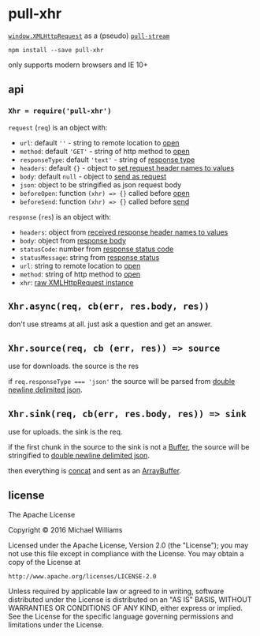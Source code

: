 # pull-xhr

[`window.XMLHttpRequest`](https://developer.mozilla.org/en-US/docs/Web/API/XMLHttpRequest) as a (pseudo) [`pull-stream`](https://pull-stream.github.io)

```shell
npm install --save pull-xhr
```

only supports modern browsers and IE 10+

## api

### `Xhr = require('pull-xhr')`

`request` (`req`) is an object with:

- `url`: default `''` - string to remote location to [open](https://developer.mozilla.org/en-US/docs/Web/API/XMLHttpRequest/open)
- `method`: default `'GET'` - string of http method to [open](https://developer.mozilla.org/en-US/docs/Web/API/XMLHttpRequest/open)
- `responseType`: default `'text'` - string of [response type](https://developer.mozilla.org/en-US/docs/Web/API/XMLHttpRequest/responseText)
- `headers`: default `{}` - object to [set request header names to values](https://developer.mozilla.org/en-US/docs/Web/API/XMLHttpRequest/setRequestHeader)
- `body`: default `null` - object to [send as request](https://developer.mozilla.org/en-US/docs/Web/API/XMLHttpRequest/send)
- `json`: object to be stringified as json request body
- `beforeOpen`: function `(xhr) => {}` called before [open](https://developer.mozilla.org/en-US/docs/Web/API/XMLHttpRequest/open)
- `beforeSend`: function `(xhr) => {}` called before [send](https://developer.mozilla.org/en-US/docs/Web/API/XMLHttpRequest/send)

`response` (`res`) is an object with:

- `headers`: object from [received response header names to values](https://developer.mozilla.org/en-US/docs/Web/API/XMLHttpRequest/getAllResponseHeaders)
- `body`: object from [response body](https://developer.mozilla.org/en-US/docs/Web/API/XMLHttpRequest/response)
- `statusCode`: number from [response status code](https://developer.mozilla.org/en-US/docs/Web/API/XMLHttpRequest/status)
- `statusMessage`: string from [response status](https://developer.mozilla.org/en-US/docs/Web/API/XMLHttpRequest/statusText)
- `url`: string to remote location to [open](https://developer.mozilla.org/en-US/docs/Web/API/XMLHttpRequest/open)
- `method`: string of http method to [open](https://developer.mozilla.org/en-US/docs/Web/API/XMLHttpRequest/open)
- `xhr`: [raw XMLHttpRequest instance](https://developer.mozilla.org/en-US/docs/Web/API/XMLHttpRequest)

## `Xhr.async(req, cb(err, res.body, res))`

don't use streams at all. just ask a question and get an answer.

## `Xhr.source(req, cb (err, res)) => source`

use for downloads. the source is the res

if `req.responseType === 'json'` the source will be parsed from [double newline delimited json](https://github.com/dominictarr/pull-json-doubleline).

## `Xhr.sink(req, cb(err, res.body, res)) => sink`

use for uploads. the sink is the req.

if the first chunk in the source to the sink is not a [Buffer](https://github.com/feross/buffer), the source will be stringified to [double newline delimited json](https://github.com/dominictarr/pull-json-doubleline).

then everything is [concat](https://nodejs.org/api/buffer.html#buffer_class_method_buffer_concat_list_totallength) and sent as an [ArrayBuffer](https://developer.mozilla.org/en-US/docs/Web/API/ArrayBuffer).

## license

The Apache License

Copyright &copy; 2016 Michael Williams

Licensed under the Apache License, Version 2.0 (the "License");
you may not use this file except in compliance with the License.
You may obtain a copy of the License at

    http://www.apache.org/licenses/LICENSE-2.0

Unless required by applicable law or agreed to in writing, software
distributed under the License is distributed on an "AS IS" BASIS,
WITHOUT WARRANTIES OR CONDITIONS OF ANY KIND, either express or implied.
See the License for the specific language governing permissions and
limitations under the License.
